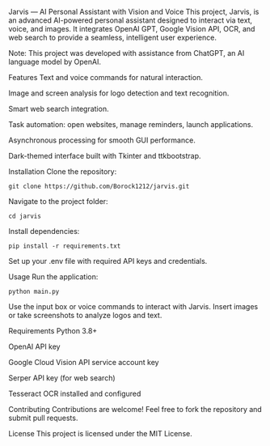 Jarvis — AI Personal Assistant with Vision and Voice
This project, Jarvis, is an advanced AI-powered personal assistant designed to interact via text, voice, and images. It integrates OpenAI GPT, Google Vision API, OCR, and web search to provide a seamless, intelligent user experience.

Note: This project was developed with assistance from ChatGPT, an AI language model by OpenAI.

Features
  Text and voice commands for natural interaction.
  
  Image and screen analysis for logo detection and text recognition.
  
  Smart web search integration.
  
  Task automation: open websites, manage reminders, launch applications.
  
  Asynchronous processing for smooth GUI performance.
  
  Dark-themed interface built with Tkinter and ttkbootstrap.

Installation
  Clone the repository:
  ```
  git clone https://github.com/Borock1212/jarvis.git
  ```
  Navigate to the project folder:
  ```
  cd jarvis
  ```
  Install dependencies:
  
  ```
  pip install -r requirements.txt
  ```
  Set up your .env file with required API keys and credentials.


Usage
  Run the application:
  ```
  python main.py
  ```

  Use the input box or voice commands to interact with Jarvis. Insert images or take screenshots to analyze logos and text.

Requirements
  Python 3.8+
  
  OpenAI API key
  
  Google Cloud Vision API service account key
  
  Serper API key (for web search)
  
  Tesseract OCR installed and configured

Contributing
  Contributions are welcome! Feel free to fork the repository and submit pull requests.

License
  This project is licensed under the MIT License.

